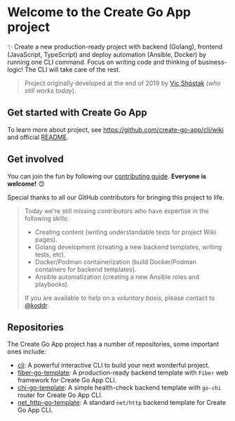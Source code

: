 # Welcome to the Create Go App project

✨ Create a new production-ready project with backend (Golang), frontend (JavaScript, TypeScript) and deploy automation (Ansible, Docker) by running one CLI command. Focus on writing code and thinking of business-logic! The CLI will take care of the rest.

> Project originally developed at the end of 2019 by [Vic Shóstak] (_who still works today_).

## Get started with Create Go App

To learn more about project, see <https://github.com/create-go-app/cli/wiki> and official [README].

## Get involved

You can join the fun by following our [contributing guide]. **Everyone is welcome!** 😊

Special thanks to all our GitHub contributors for bringing this project to life.

> Today we're still missing contributors who have expertise in the following skills:
>
> - Creating content (writing understandable texts for project Wiki pages).
> - Golang development (creating a new backend templates, writing tests, etc).
> - Docker/Podman containerization (build Docker/Podman containers for backend templates).
> - Ansible automatization (creating a new Ansible roles and playbooks).
>
> If you are available to help on a _voluntary basis_, please contact to [@koddr].

## Repositories

The Create Go App project has a number of repositories, some important ones include:

- [cli]: A powerful interactive CLI to build your next wonderful project.
- [fiber-go-template]: A production-ready backend template with `Fiber` web framework for Create Go App CLI.
- [chi-go-template]: A simple health-check backend template with `go-chi` router for Create Go App CLI.
- [net_http-go-template]: A standard `net/http` backend template for Create Go App CLI.

<!-- Links -->

[vic shóstak]: https://shostak.dev?utm_source=GitHub
[readme]: https://github.com/create-go-app/cli#%EF%B8%8F-quick-start
[contributing guide]: https://github.com/create-go-app/.github/blob/main/CONTRIBUTING.md
[@koddr]: https://github.com/koddr

<!-- Repositories -->

[cli]: https://github.com/create-go-app/cli
[fiber-go-template]: https://github.com/create-go-app/fiber-go-template
[chi-go-template]: https://github.com/create-go-app/chi-go-template
[net_http-go-template]: https://github.com/create-go-app/net_http-go-template
